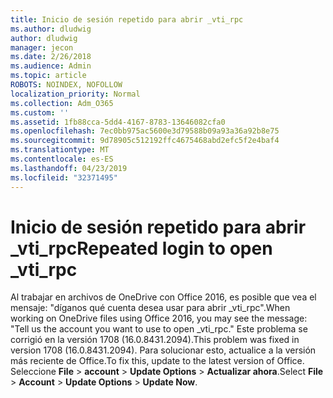 ```yaml
---
title: Inicio de sesión repetido para abrir _vti_rpc
ms.author: dludwig
author: dludwig
manager: jecon
ms.date: 2/26/2018
ms.audience: Admin
ms.topic: article
ROBOTS: NOINDEX, NOFOLLOW
localization_priority: Normal
ms.collection: Adm_O365
ms.custom: ''
ms.assetid: 1fb88cca-5dd4-4167-8783-13646082cfa0
ms.openlocfilehash: 7ec0bb975ac5600e3d79588b09a93a36a92b8e75
ms.sourcegitcommit: 9d78905c512192ffc4675468abd2efc5f2e4baf4
ms.translationtype: MT
ms.contentlocale: es-ES
ms.lasthandoff: 04/23/2019
ms.locfileid: "32371495"
---
```

# <a name="repeated-login-to-open-vtirpc"></a><span data-ttu-id="2826e-102">Inicio de sesión repetido para abrir _vti_rpc</span><span class="sxs-lookup"><span data-stu-id="2826e-102">Repeated login to open _vti_rpc</span></span>

<span data-ttu-id="2826e-103">Al trabajar en archivos de OneDrive con Office 2016, es posible que vea el mensaje: "díganos qué cuenta desea usar para abrir _vti_rpc".</span><span class="sxs-lookup"><span data-stu-id="2826e-103">When working on OneDrive files using Office 2016, you may see the message: "Tell us the account you want to use to open _vti_rpc."</span></span> <span data-ttu-id="2826e-104">Este problema se corrigió en la versión 1708 (16.0.8431.2094).</span><span class="sxs-lookup"><span data-stu-id="2826e-104">This problem was fixed in version 1708 (16.0.8431.2094).</span></span> <span data-ttu-id="2826e-105">Para solucionar esto, actualice a la versión más reciente de Office.</span><span class="sxs-lookup"><span data-stu-id="2826e-105">To fix this, update to the latest version of Office.</span></span> <span data-ttu-id="2826e-106">Seleccione **File** \> **account** \> **Update Options** \> **Actualizar ahora**.</span><span class="sxs-lookup"><span data-stu-id="2826e-106">Select **File** \> **Account** \> **Update Options** \> **Update Now**.</span></span>
  

